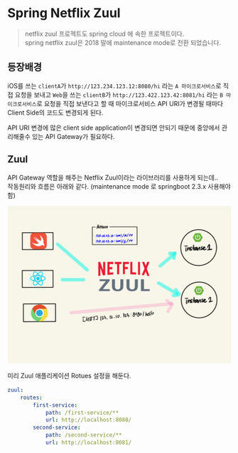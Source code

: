 # Spring Netflix Zuul
> netflix zuul 프로젝트도 spring cloud 에 속한 프로젝트이다.  
> spring netflix zuul은 2018 말에 maintenance mode로 전환 되었습니다.

## 등장배경

iOS를 쓰는 `clientA`가 `http://123.234.123.12:8080/hi` 라는 `A 마이크로서비스`로 직접 요청을 보내고 `Web`을 쓰는 `clientB`가 `http://123.422.123.42:8081/hi` 라는 `B 마이크로서비스`로 요청을 직접 보낸다고 할 때 마이크로서비스 API URI가 변경될 때마다 Client Side의 코드도 변경되게 된다.

API URI 변경에 많은 client side application이 변경되면 안되기 때문에 중앙에서 관리해줄수 있는 API Gateway가 필요하다.

## Zuul

API Gateway 역할을 해주는 Netflix Zuul이라는 라이브러리를 사용하게 되는데..  
작동원리와 흐름은 아래와 같다. (maintenance mode 로 springboot 2.3.x 사용해야 함)

<img src="../imges/netflix-zuul-role.jpeg" width="760px">

미리 Zuul 애플리케이션 Rotues 설정을 해둔다. 

```yml
zuul: 
    routes: 
        first-service:
            path: /first-service/**
            url: http://localhost:8080/
        second-service:
            path: /second-service/**
            url: http://localhost:8081/
```
